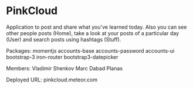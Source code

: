 PinkCloud
=========
 Application to post and share what you've learned today.
 Also you can see other people posts (Home), take a look at your posts of a particular day (User) and search posts using hashtags (Stuff).

 Packages:
 momentjs
 accounts-base
 accounts-password
 accounts-ui
 bootstrap-3
 iron-router
 bootstrap3-datepicker

 Members:
 Vladimir Shenkov
 Marc Dabad Planas

 Deployed URL:
 pinkcloud.meteor.com